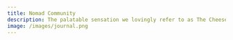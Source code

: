 ```yaml
---
title: Nomad Community
description: The palatable sensation we lovingly refer to as The Cheeseburger has a distinguished and illustrious history. It was born from humble roots, only to rise to well-seasoned greatness.
image: /images/journal.png
---
```

